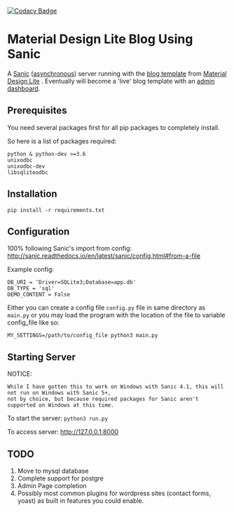 [![Codacy Badge](https://api.codacy.com/project/badge/Grade/a6bd96eca22d4711a708db80a9b42e63) ](https://www.codacy.com/app/stopspazzing/Sanic-Server-with-MDL-Blog-Template?utm_source=github.com&amp;utm_medium=referral&amp;utm_content=stopspazzing/Sanic-Server-with-MDL-Blog-Template&amp;utm_campaign=Badge_Grade)
# Material Design Lite Blog Using Sanic
A [Sanic](https://github.com/channelcat/sanic) ([asynchronous](http://stackoverflow.com/questions/748175/asynchronous-vs-synchronous-execution-what-does-it-really-mean)) server running with the [blog template](https://getmdl.io/templates/blog/) from [Material Design Lite](https://getmdl.io/) . Eventually will become a 'live' blog template with an [admin dashboard](https://getmdl.io/templates/dashboard/index.html).

## Prerequisites
You need several packages first for all pip packages to completely install.

So here is a list of packages required:
```
python & python-dev >=3.6
unixodbc
unixodbc-dev
libsqliteodbc
```


## Installation

`pip install -r requirements.txt`


## Configuration

100% following Sanic's import from config:
http://sanic.readthedocs.io/en/latest/sanic/config.html#from-a-file

Example config:
```
DB_URI = 'Driver=SQLite3;Database=app.db'
DB_TYPE = 'sql'
DEMO_CONTENT = False
```

Either you can create a config file `config.py` file in same directory as `main.py` or you may load the program with the location of the file to variable config_file like so:
```
MY_SETTINGS=/path/to/config_file python3 main.py
```

## Starting Server

NOTICE:
```
While I have gotten this to work on Windows with Sanic 4.1, this will not run on Windows with Sanic 5+,
not by choice, but because required packages for Sanic aren't supported on Windows at this time.
```

To start the server: `python3 run.py`

To access server: http://127.0.0.1:8000

## TODO

1. Move to mysql database
2. Complete support for postgre
3. Admin Page completion
4. Possibly most common plugins for wordpress sites (contact forms, yoast) as built in features you could enable.
